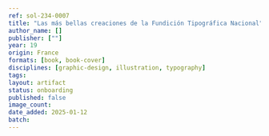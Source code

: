 ```yaml
---
ref: sol-234-0007
title: "Las más bellas creaciones de la Fundición Tipográfica Nacional"
author_name: []
publisher: [""]
year: 19
origin: France
formats: [book, book-cover]
disciplines: [graphic-design, illustration, typography]
tags:
layout: artifact
status: onboarding
published: false
image_count:
date_added: 2025-01-12
batch:
---
```

